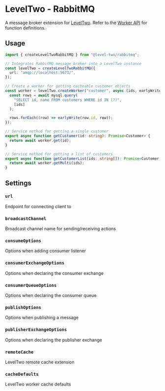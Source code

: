 # LevelTwo - RabbitMQ

A message broker extension for [LevelTwo](https://www.npmjs.com/package/@level-two/core). Refer to the [Worker API](https://www.npmjs.com/package/@level-two/core#worker-api) for function definitions.

## Usage

```ts
import { createLevelTwoRabbitMQ } from "@level-two/rabbitmq";

// Integrates RabbitMQ message broker into a LevelTwo instance
const levelTwo = createLevelTwoRabbitMQ({
  url: "amqp://localhost:5673/",
});

// Create a worker for getting cacheable customer objects
const worker = levelTwo.createWorker("customer", async (ids, earlyWrite) => {
  const rows = await mysql.query(
    "SELECT id, name FROM customers WHERE id IN (?)",
    [ids]
  );

  rows.forEach((row) => earlyWrite(row.id, row));
});

// Service method for getting a single customer
export async function getCustomer(id: string): Promise<Customer> {
  return await worker.get(id);
}

// Service method for getting a list of customers
export async function getCustomerList(ids: string[]): Promise<Customer[]> {
  return await worker.getMulti(ids);
}
```

## Settings

### `url`

Endpoint for connecting client to

### `broadcastChannel`

Broadcast channel name for sending/receiving actions

### `consumeOptions`

Options when adding consumer listener

### `consumerExchangeOptions`

Options when declaring the consumer exchange

### `consumerQueueOptions`

Options when declaring the consumer queue

### `publishOptions`

Options when publishing a message

### `publisherExchangeOptions`

Options when declaring the publisher exchange

### `remoteCache`

LevelTwo remote cache extension

### `cacheDefaults`

LevelTwo worker cache defaults
